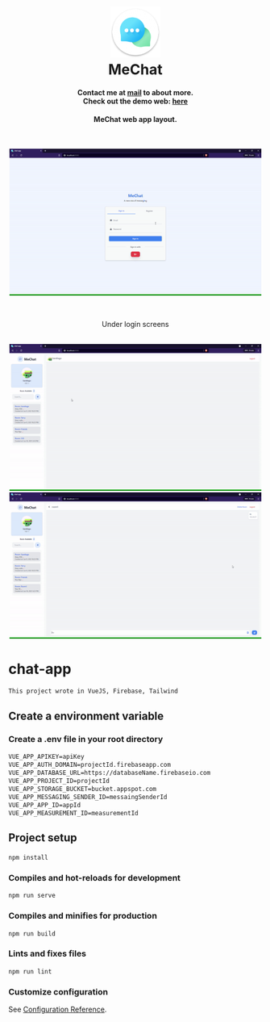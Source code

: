 <h1 align="center">
<img alt="mechat_logo" title="mechat_logo" src="./docs/logo.png" width="100px" />
    <br>
    MeChat
</h1>

<h4 align="center">
Contact me at <a href="mailto:binhdlt.work@gmail.com">mail</a> to about more.
<br/>
Check out the demo web: <a href="https://chat-132.web.app/">here</a>
</h4>

<h4 align="center">
MeChat web app layout. 
</h4>

<br>
<p align="center">
 <img alt="mechat_screen1_preview" title="mechat_screen1_preview" src="./docs/gif_1.gif" width="500px"/><br>
</p>
<br>
<p align="center">
  Under login screens
</p>

<p align="center">
 <br>
   <img alt="mechat_screen2_preview" title="mechat_screen3_preview" src="./docs/gif_2.gif" width="500px"/>
  <img alt="mechat_screen3_preview" title="mechat_screen3_preview" src="./docs/gif_3.gif" width="500px"/>
</p>

# chat-app

    This project wrote in VueJS, Firebase, Tailwind

## Create a environment variable

### Create a .env file in your root directory

```
VUE_APP_APIKEY=apiKey
VUE_APP_AUTH_DOMAIN=projectId.firebaseapp.com
VUE_APP_DATABASE_URL=https://databaseName.firebaseio.com
VUE_APP_PROJECT_ID=projectId
VUE_APP_STORAGE_BUCKET=bucket.appspot.com
VUE_APP_MESSAGING_SENDER_ID=messaingSenderId
VUE_APP_APP_ID=appId
VUE_APP_MEASUREMENT_ID=measurementId
```

## Project setup

```
npm install
```

### Compiles and hot-reloads for development

```
npm run serve
```

### Compiles and minifies for production

```
npm run build
```

### Lints and fixes files

```
npm run lint
```

### Customize configuration

See [Configuration Reference](https://cli.vuejs.org/config/).
